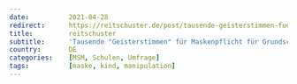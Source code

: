 ```yaml
---
date:          2021-04-28
redirect:      https://reitschuster.de/post/tausende-geisterstimmen-fuer-maskenpflicht-fuer-grundschueler/
title:         reitschuster
subtitle:      'Tausende "Geisterstimmen" für Maskenpflicht für Grundschüler'
country:       DE
categories:    [MSM, Schulen, Umfrage]
tags:          [maske, kind, manipulation]
---
```

